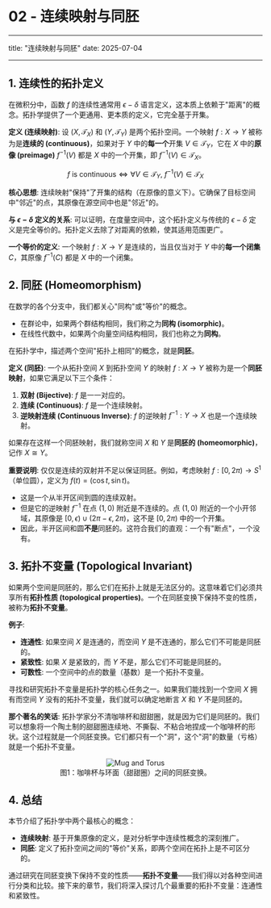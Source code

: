 # 02 - 连续映射与同胚

---

title: "连续映射与同胚"
date: 2025-07-04

---

## 1. 连续性的拓扑定义

在微积分中，函数 $f$ 的连续性通常用 $\epsilon-\delta$ 语言定义，这本质上依赖于"距离"的概念。拓扑学提供了一个更通用、更本质的定义，它完全基于开集。

**定义 (连续映射)**:
设 $(X, \mathcal{T}_X)$ 和 $(Y, \mathcal{T}_Y)$ 是两个拓扑空间。一个映射 $f: X \to Y$ 被称为是**连续的 (continuous)**，如果对于 $Y$ 中的**每一个**开集 $V \in \mathcal{T}_Y$，它在 $X$ 中的**原像 (preimage)** $f^{-1}(V)$ 都是 $X$ 中的一个开集，即 $f^{-1}(V) \in \mathcal{T}_X$。

$$ f \text{ is continuous} \iff \forall V \in \mathcal{T}_Y, \ f^{-1}(V) \in \mathcal{T}_X $$

**核心思想**: 连续映射"保持"了开集的结构（在原像的意义下）。它确保了目标空间中"邻近"的点，其原像在源空间中也是"邻近"的。

**与 $\epsilon-\delta$ 定义的关系**:
可以证明，在度量空间中，这个拓扑定义与传统的 $\epsilon-\delta$ 定义是完全等价的。拓扑定义去除了对距离的依赖，使其适用范围更广。

**一个等价的定义**:
一个映射 $f: X \to Y$ 是连续的，当且仅当对于 $Y$ 中的**每一个闭集** $C$，其原像 $f^{-1}(C)$ 都是 $X$ 中的一个闭集。

## 2. 同胚 (Homeomorphism)

在数学的各个分支中，我们都关心"同构"或"等价"的概念。

* 在群论中，如果两个群结构相同，我们称之为**同构 (isomorphic)**。
* 在线性代数中，如果两个向量空间结构相同，我们也称之为**同构**。

在拓扑学中，描述两个空间"拓扑上相同"的概念，就是**同胚**。

**定义 (同胚)**:
一个从拓扑空间 $X$ 到拓扑空间 $Y$ 的映射 $f: X \to Y$ 被称为是一个**同胚映射**，如果它满足以下三个条件：

1. **双射 (Bijective)**: $f$ 是一一对应的。
2. **连续 (Continuous)**: $f$ 是一个连续映射。
3. **逆映射连续 (Continuous Inverse)**: $f$ 的逆映射 $f^{-1}: Y \to X$ 也是一个连续映射。

如果存在这样一个同胚映射，我们就称空间 $X$ 和 $Y$ 是**同胚的 (homeomorphic)**，记作 $X \cong Y$。

**重要说明**:
仅仅是连续的双射并不足以保证同胚。例如，考虑映射 $f: [0, 2\pi) \to S^1$（单位圆），定义为 $f(t) = (\cos t, \sin t)$。
* 这是一个从半开区间到圆的连续双射。
* 但是它的逆映射 $f^{-1}$ 在点 $(1,0)$ 附近是不连续的。点 $(1,0)$ 附近的一个小开邻域，其原像是 $[0, \epsilon) \cup (2\pi-\epsilon, 2\pi)$，这不是 $[0, 2\pi)$ 中的一个开集。
* 因此，半开区间和圆**不是**同胚的。这符合我们的直观：一个有"断点"，一个没有。

## 3. 拓扑不变量 (Topological Invariant)

如果两个空间是同胚的，那么它们在拓扑上就是无法区分的。这意味着它们必须共享所有**拓扑性质 (topological properties)**。一个在同胚变换下保持不变的性质，被称为**拓扑不变量**。

**例子**:

* **连通性**: 如果空间 $X$ 是连通的，而空间 $Y$ 是不连通的，那么它们不可能是同胚的。
* **紧致性**: 如果 $X$ 是紧致的，而 $Y$ 不是，那么它们不可能是同胚的。
* **可数性**: 一个空间中的点的数量（基数）是一个拓扑不变量。

寻找和研究拓扑不变量是拓扑学的核心任务之一。如果我们能找到一个空间 $X$ 拥有而空间 $Y$ 没有的拓扑不变量，我们就可以确定地断言 $X$ 和 $Y$ 不是同胚的。

**那个著名的笑话**:
拓扑学家分不清咖啡杯和甜甜圈，就是因为它们是同胚的。我们可以想象将一个陶土制的甜甜圈连续地、不撕裂、不粘合地捏成一个咖啡杯的形状。这个过程就是一个同胚变换。它们都只有一个"洞"，这个"洞"的数量（亏格）就是一个拓扑不变量。

<div align="center">
<img src="https://upload.wikimedia.org/wikipedia/commons/thumb/1/19/Mug_and_Torus_animation.gif/220px-Mug_and_Torus_animation.gif" alt="Mug and Torus" />
</div>
<div align="center">图1：咖啡杯与环面（甜甜圈）之间的同胚变换。</div>

## 4. 总结

本节介绍了拓扑学中两个最核心的概念：

* **连续映射**: 基于开集原像的定义，是对分析学中连续性概念的深刻推广。
* **同胚**: 定义了拓扑空间之间的"等价"关系，即两个空间在拓扑上是不可区分的。

通过研究在同胚变换下保持不变的性质——**拓扑不变量**——我们得以对各种空间进行分类和比较。接下来的章节，我们将深入探讨几个最重要的拓扑不变量：连通性和紧致性。
